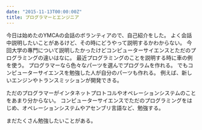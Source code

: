 ```yaml
---
date: "2015-11-13T00:00:00Z"
title: プログラマーとエンジニア
---
```


今日は始めたのYMCAの会話のボランティアので、自己紹介をした。
よく会話中説明したいことがあるけど、その時にどうやって説明するかわからない。
今回大学の專門について説明したかったけどコンピューターサイエンスとただのプログラミングの違いはなに。
最近プログラミングのことを説明する時に車の例を使う。
プログラマーなら色々なパーツを選んでプログラムを作れる。
でもコンピューターサイエンスを勉強した人が自分のパーツも作れる。
例えば、新しいエンジンやトランスミッションが開発できる。

ただのプログラマーがインタネットプロトコルやオペレーションシステムのことをあまり分からない。
コンピューターサイエンスでただのプログラミングをはじめ、オペレーションシステムやアセンブリ言語など、勉強する。

まだたくさん勉強したいことがある。
